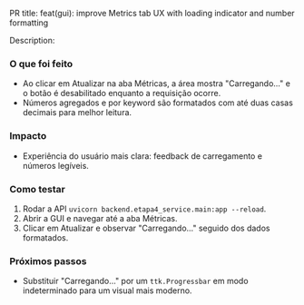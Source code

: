 PR title:
feat(gui): improve Metrics tab UX with loading indicator and number formatting

Description:
### O que foi feito
- Ao clicar em Atualizar na aba Métricas, a área mostra "Carregando..." e o botão é desabilitado enquanto a requisição ocorre.
- Números agregados e por keyword são formatados com até duas casas decimais para melhor leitura.

### Impacto
- Experiência do usuário mais clara: feedback de carregamento e números legíveis.

### Como testar
1. Rodar a API `uvicorn backend.etapa4_service.main:app --reload`.
2. Abrir a GUI e navegar até a aba Métricas.
3. Clicar em Atualizar e observar "Carregando..." seguido dos dados formatados.

### Próximos passos
- Substituir "Carregando..." por um `ttk.Progressbar` em modo indeterminado para um visual mais moderno.

